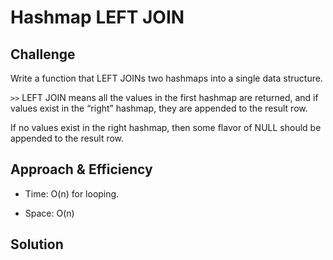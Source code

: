 # Hashmap LEFT JOIN
<!-- Short summary or background information -->


## Challenge
<!-- Description of the challenge -->

Write a function that LEFT JOINs two hashmaps into a single data structure.

`>>` LEFT JOIN means all the values in the first hashmap are returned, and if values exist in the “right” hashmap, they are appended to the result row.


If no values exist in the right hashmap, then some flavor of NULL should be appended to the result row.
## Approach & Efficiency
<!-- What approach did you take? Why? What is the Big O space/time for this approach? -->

- Time: O(n) for looping.

- Space: O(n)
## Solution
<!-- Embedded whiteboard image -->
